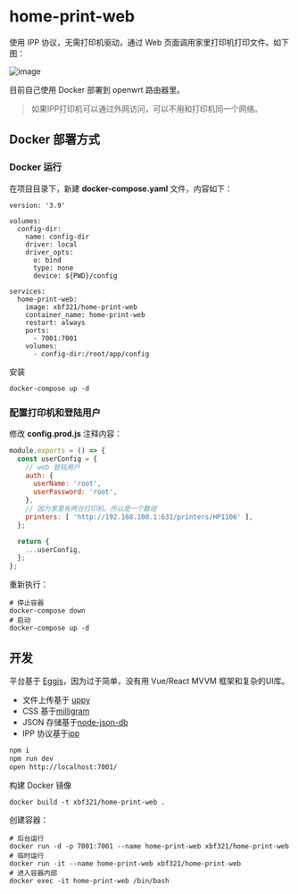 # home-print-web

使用 IPP 协议，无需打印机驱动，通过 Web 页面调用家里打印机打印文件。如下图：

![image](https://p0.meituan.net/travelcube/14c6f8c826c93316a4a85f01b467e6f8111491.png)

目前自己使用 Docker 部署到 openwrt 路由器里。

> 如果IPP打印机可以通过外网访问，可以不用和打印机同一个网络。

## Docker 部署方式

### Docker 运行

在项目目录下，新建 **docker-compose.yaml** 文件，内容如下：

```shell
version: '3.9'

volumes:
  config-dir:
    name: config-dir
    driver: local
    driver_opts:
      o: bind
      type: none
      device: ${PWD}/config

services:
  home-print-web:
    image: xbf321/home-print-web
    container_name: home-print-web
    restart: always
    ports:
      - 7001:7001
    volumes:
      - config-dir:/root/app/config
```

安装

```shell
docker-compose up -d
```

### 配置打印机和登陆用户

修改 **config.prod.js**  注释内容：

```js
module.exports = () => {
  const userConfig = {
    // web 登陆用户
    auth: {
      userName: 'root',
      userPassword: 'root',
    },
    // 因为家里有两台打印机，所以是一个数组
    printers: [ 'http://192.168.100.1:631/printers/HP1106' ],
  };

  return {
    ...userConfig,
  };
};
```

重新执行：

```shell
# 停止容器
docker-compose down
# 启动
docker-compose up -d
```

## 开发

平台基于 [Eggjs](https://www.eggjs.org/zh-CN/intro)，因为过于简单，没有用 Vue/React MVVM 框架和复杂的UI库。

* 文件上传基于 [uppy](https://uppy.io/docs/quick-start/)
* CSS 基于[milligram](https://milligram.io/)
* JSON 存储基于[node-json-db](https://github.com/Belphemur/node-json-db)
* IPP 协议基于[ipp](https://github.com/williamkapke/ipp)

```bash
npm i
npm run dev
open http://localhost:7001/
```

构建 Docker 镜像

```shell
docker build -t xbf321/home-print-web .
```

创建容器：

```shell
# 后台运行
docker run -d -p 7001:7001 --name home-print-web xbf321/home-print-web
# 临时运行
docker run -it --name home-print-web xbf321/home-print-web
# 进入容器内部
docker exec -it home-print-web /bin/bash
```
